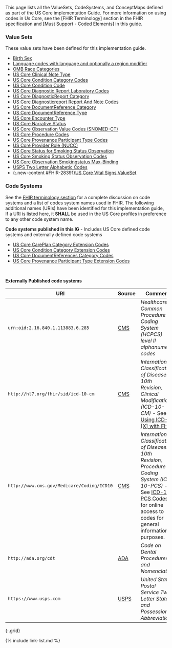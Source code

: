
This page lists all the ValueSets, CodeSystems, and ConceptMaps defined as part of the US Core implementation Guide. For more information on using codes in Us Core, see the [FHIR Terminology] section in the FHIR specification and [Must Support - Coded Elements] in this guide.

### Value Sets

These value sets have been defined for this implementation guide.

<!-- {% raw %}{% include list-simple-valuesets.xhtml %}{% endraw %} -->

*   [Birth Sex](ValueSet-birthsex.html)
*   [Language codes with language and optionally a region modifier](ValueSet-simple-language.html)
*   [OMB Race Categories](ValueSet-omb-race-category.html)
*   [US Core Clinical Note Type](ValueSet-us-core-clinical-note-type.html)
*   [US Core Condition Category Codes](ValueSet-us-core-condition-category.html)
*   [US Core Condition Code](ValueSet-us-core-condition-code.html)
*   [US Core Diagnostic Report Laboratory Codes](ValueSet-us-core-diagnosticreport-lab-codes.html)
*   [US Core DiagnosticReport Category](ValueSet-us-core-diagnosticreport-category.html)
*   [US Core Diagnosticreport Report And Note Codes](ValueSet-us-core-diagnosticreport-report-and-note-codes.html)
*   [US Core DocumentReference Category](ValueSet-us-core-documentreference-category.html)
*   [US Core DocumentReference Type](ValueSet-us-core-documentreference-type.html)
*   [US Core Encounter Type](ValueSet-us-core-encounter-type.html)
*   [US Core Narrative Status](ValueSet-us-core-narrative-status.html)
*   [US Core Observation Value Codes (SNOMED-CT)](ValueSet-us-core-observation-value-codes.html)
*   [US Core Procedure Codes](ValueSet-us-core-procedure-code.html)
*   [US Core Provenance Participant Type Codes](ValueSet-us-core-provenance-participant-type.html)
*   [US Core Provider Role (NUCC)](ValueSet-us-core-provider-role.html)
*   [US Core Status for Smoking Status Observation](ValueSet-us-core-observation-smoking-status-status.html)
*   [US Core Smoking Status Observation Codes](ValueSet-us-core-smoking-status-observation-codes.html)
* [US Core Observation Smokingstatus Max-Binding](ValueSet-us-core-observation-smokingstatus-max.html)
*   [USPS Two Letter Alphabetic Codes](ValueSet-us-core-usps-state.html)
*   {:.new-content #FHIR-28391}[US Core Vital Signs ValueSet](ValueSet-us-core-vital-signs.html)

### Code Systems

See the [FHIR terminology section]({{site.data.fhir.path}}terminologies-systems.html) for a complete discussion on code systems and a list of codes system names used in FHIR. The following additional names (URIs) have been identified for this implementation guide,   If a URI is listed here, it **SHALL** be used in the US Core profiles in preference to any other code system name.

**Code systems published in this IG** - Includes US Core defined code systems and externally defined code systems

<!-- {% raw %}{% include list-simple-codesystems.xhtml %}{% endraw %} -->

*   [US Core CarePlan Category Extension Codes](CodeSystem-careplan-category.html)
*   [US Core Condition Category Extension Codes](CodeSystem-condition-category.html)
*   [US Core DocumentReferences Category Codes](CodeSystem-us-core-documentreference-category.html)
*   [US Core Provenance Participant Type Extension Codes](CodeSystem-us-core-provenance-participant-type.html)

<br />

**Externally Published code systems**

|URI|Source|Comment|OID (for non-FHIR systems)|
|---|---|---|---|
|`urn:oid:2.16.840.1.113883.6.285`|[CMS](https://www.cms.gov/Medicare/Coding/MedHCPCSGenInfo/HCPCS_Coding_Questions.html)|*Healthcare Common Procedure Coding System (HCPCS) level II alphanumeric codes*|2.16.840.1.113883.6.285|
|`http://hl7.org/fhir/sid/icd-10-cm`|[CMS](http://www.cms.gov/Medicare/Coding/ICD10/)|*International Classification of Diseases, 10th Revision, Clinical Modification (ICD-10-CM)* -  See [Using ICD-[X] with FHIR]({{site.data.fhir.path}}icd.html#4.2.11).|2.16.840.1.113883.6.90|
|`http://www.cms.gov/Medicare/Coding/ICD10`|[CMS](http://www.cms.gov/Medicare/Coding/ICD10/)|*International Classification of Diseases, 10th Revision, Procedure Coding System (ICD-10-PCS)* -  See [ICD-10 PCS Codes](http://www.icd10data.com/icd10pcs) for online access to codes for general information purposes. |2.16.840.1.113883.6.4|
|`http://ada.org/cdt`|[ADA](http://www.ada.org/en/publications/cdt)|*Code on Dental Procedures and Nomenclature*|2.16.840.1.113883.6.13|
|`https://www.usps.com`|[USPS](http://pe.usps.com/text/pub28/28apb.htm)|*United States Postal Service Two–Letter State and Possession Abbreviations*|2.16.840.1.113883.3.88.12.80.1|
{:.grid}

<!--
|[urn:oid:2.16.840.1.113883.6.238](CodeSystem-cdcrec.html)|[CDC](https://www.cdc.gov/phin/resources/vocabulary/index.html)|*Race & Ethnicity - CDC* - See [CDC Race and Ethnicity Code Set Version 1.0](https://www.cdc.gov/phin/resources/vocabulary/documents/cdc-race--ethnicity-background-and-purpose.pdf).|2.16.840.1.113883.6.238


<p>
</p>

### ConceptMaps

The following concept mappings have been defined as part of the this guide.

  {%raw%}{% include list-simple-conceptmaps.xhtml %}{%endraw%}
<p>
</p>

-->

{% include link-list.md %}
